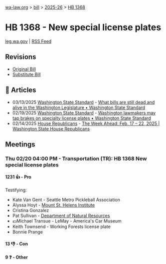 [wa-law.org](/) > [bill](/bill/) > [2025-26](/bill/2025-26/) > [HB 1368](/bill/2025-26/hb/1368/)

# HB 1368 - New special license plates
[leg.wa.gov](https://app.leg.wa.gov/billsummary?BillNumber=1368&Year=2025&Initiative=false) | [RSS Feed](./rss.xml)

## Revisions
* [Original Bill](1/)
* [Substitute Bill](S/)

## 📰 Articles
* 03/13/2025 [Washington State Standard](/org/washington_state_standard/) - [What bills are still dead and alive in the Washington Legislature • Washington State Standard](https://washingtonstatestandard.com/2025/03/13/what-bills-are-still-dead-and-alive-in-the-washington-legislature/#:~:text=House%20Bill%201368)
* 02/19/2025 [Washington State Standard](/org/washington_state_standard/) - [Washington lawmakers may tap brakes on specialty license plates • Washington State Standard](https://washingtonstatestandard.com/briefs/washington-lawmakers-may-tap-brakes-on-specialty-license-plates/#:~:text=House%20Bill%201368)
* 02/14/2025 [House Republicans](/org/house_republicans/) - [The Week Ahead: Feb. 17 – 22, 2025 | Washington State House Republicans](https://houserepublicans.wa.gov/week/the-week-ahead-feb-17-22-2025/#:~:text=HB%201368)

## Meetings
### Thu 02/20 04:00 PM - Transportation (TR): HB 1368 New special license plates
#### 1231 👍 - Pro
Testifying:
* Kate Van Gent - Seattle Metro Pickleball Association
* Alyssa Hoyt - [Mount St. Helens Institute](/org/mount_st._helens_institute/)
* Cristina Gonzalez
* Pat Sullivan - [Department of Natural Resources](/org/department_of_natural_resources/)
* 💵Michael Transue - LeMay - America's Car Museum
* Keith Townsend - Working Forests license plate
* Bonnie Prange

#### 13 👎 - Con

#### 9 ❓ - Other

